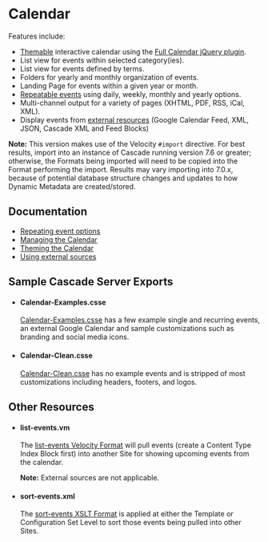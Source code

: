 # CalendarFeatures include:- [Themable](docs/theming.md) interactive calendar using the [Full Calendar jQuery plugin](http://arshaw.com/fullcalendar/).- List view for events within selected category(ies).- List view for events defined by terms.- Folders for yearly and monthly organization of events.- Landing Page for events within a given year or month.- [Repeatable events](docs/repeat-options.mc) using daily, weekly, monthly and yearly options.- Multi-channel output for a variety of pages (XHTML, PDF, RSS, iCal, XML).- Display events from [external resources](docs/external-sources.md) (Google Calendar Feed, XML, JSON, Cascade XML and Feed Blocks)**Note:** This version makes use of the Velocity `#import` directive. For best results, import into an instance of Cascade running version 7.6 or greater; otherwise, the Formats being imported will need to be copied into the Format performing the import. Results may vary importing into 7.0.x, because of potential database structure changes and updates to how Dynamic Metadata are created/stored.
## Documentation

- [Repeating event options](docs/repeat-options.md)- [Managing the Calendar](docs/managing-the-calendar.md)- [Theming the Calendar](docs/theming.md)
- [Using external sources](docs/external-sources.md)## Sample Cascade Server Exports- #### Calendar-Examples.csse
  [Calendar-Examples.csse](Calendar-Examples.csse) has a few example single and recurring events, an external Google Calendar and sample customizations such as branding and social media icons.
  - #### Calendar-Clean.csse  [Calendar-Clean.csse](Calendar-Clean.csse) has no example events and is stripped of most customizations including headers, footers, and logos.
  
## Other Resources- #### list-events.vm  The [list-events Velocity Format](list-events.vm) will pull events (create a Content Type Index Block first) into another Site for showing upcoming events from the calendar. 
  **Note:** External sources are not applicable.- #### sort-events.xml  The [sort-events XSLT Format](sort-events.xml) is applied at either the Template or Configuration Set Level to sort those events being pulled into other Sites.  
